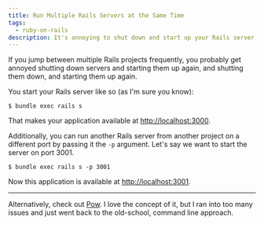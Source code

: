 ```yaml
---
title: Run Multiple Rails Servers at the Same Time
tags:
  - ruby-on-rails
description: It's annoying to shut down and start up your Rails server when jumping between projects. Learn how to run multiple servers at the same time.
---
```


If you jump between multiple Rails projects frequently, you probably get annoyed shutting down servers and starting them up again, and shutting them down, and starting them up again.

You start your Rails server like so (as I'm sure you know):

    $ bundle exec rails s

That makes your application available at [http://localhost:3000](http://localhost:3000).

Additionally, you can run another Rails server from another project on a different port by passing it the `-p` argument. Let's say we want to start the server on port 3001.

    $ bundle exec rails s -p 3001

Now this application is available at [http://localhost:3001](http://localhost:3001).

---

Alternatively, check out [Pow](http://pow.cx). I love the concept of it, but I ran into too many issues and just went back to the old-school, command line approach.
